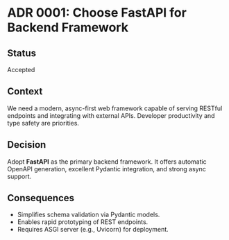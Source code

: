 # ADR 0001: Choose FastAPI for Backend Framework

## Status
Accepted

## Context
We need a modern, async-first web framework capable of serving RESTful endpoints and integrating with external APIs. Developer productivity and type safety are priorities.

## Decision
Adopt **FastAPI** as the primary backend framework. It offers automatic OpenAPI generation, excellent Pydantic integration, and strong async support.

## Consequences
- Simplifies schema validation via Pydantic models.
- Enables rapid prototyping of REST endpoints.
- Requires ASGI server (e.g., Uvicorn) for deployment.
